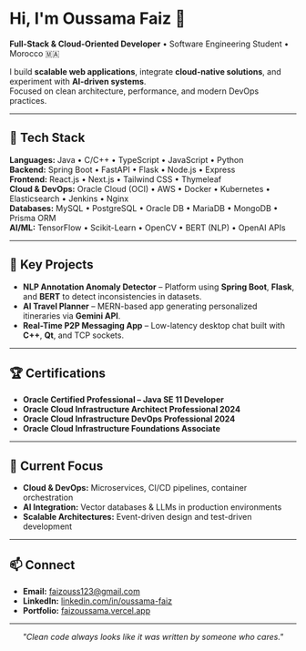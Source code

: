 # Hi, I'm Oussama Faiz 👋

**Full-Stack & Cloud-Oriented Developer** • Software Engineering Student • Morocco 🇲🇦  

I build **scalable web applications**, integrate **cloud-native solutions**, and experiment with **AI-driven systems**.  
Focused on clean architecture, performance, and modern DevOps practices.

---

## 🔧 Tech Stack
**Languages:** Java • C/C++ • TypeScript • JavaScript • Python  
**Backend:** Spring Boot • FastAPI • Flask • Node.js • Express  
**Frontend:** React.js • Next.js • Tailwind CSS • Thymeleaf  
**Cloud & DevOps:** Oracle Cloud (OCI) • AWS • Docker • Kubernetes • Elasticsearch • Jenkins • Nginx  
**Databases:** MySQL • PostgreSQL • Oracle DB • MariaDB • MongoDB • Prisma ORM  
**AI/ML:** TensorFlow • Scikit-Learn • OpenCV • BERT (NLP) • OpenAI APIs

---

## 🚀 Key Projects
- **NLP Annotation Anomaly Detector** – Platform using **Spring Boot**, **Flask**, and **BERT** to detect inconsistencies in datasets.  
- **AI Travel Planner** – MERN-based app generating personalized itineraries via **Gemini API**.  
- **Real-Time P2P Messaging App** – Low-latency desktop chat built with **C++**, **Qt**, and TCP sockets.

---

## 🏆 Certifications
- **Oracle Certified Professional – Java SE 11 Developer**  
- **Oracle Cloud Infrastructure Architect Professional 2024**  
- **Oracle Cloud Infrastructure DevOps Professional 2024**  
- **Oracle Cloud Infrastructure Foundations Associate**

---

## 🌱 Current Focus
- **Cloud & DevOps:** Microservices, CI/CD pipelines, container orchestration  
- **AI Integration:** Vector databases & LLMs in production environments  
- **Scalable Architectures:** Event-driven design and test-driven development

---

## 📫 Connect
- **Email:** faizouss123@gmail.com  
- **LinkedIn:** [linkedin.com/in/oussama-faiz](https://linkedin.com/in/oussama-faiz/)  
- **Portfolio:** [faizoussama.vercel.app](https://faizoussama.vercel.app)

---

<div align="center">

*"Clean code always looks like it was written by someone who cares."*

</div>
